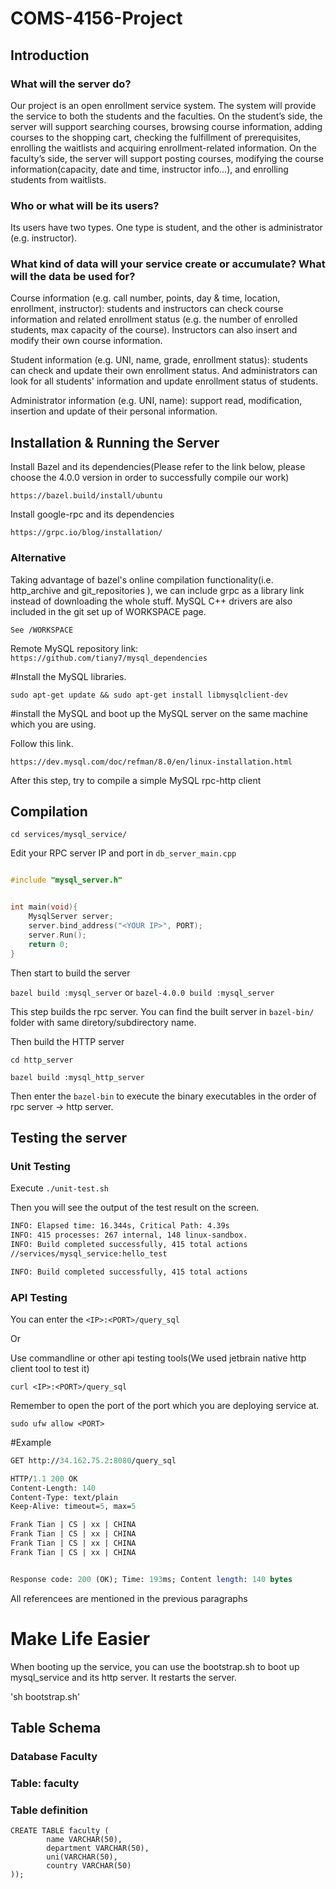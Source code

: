 # COMS-4156-Project

## Introduction

### What will the server do?

Our project is an open enrollment service system. The system will provide the service to both the students and the faculties. On the student’s side, the server will support searching courses, browsing course information, adding courses to the shopping cart, checking the fulfillment of prerequisites, enrolling the waitlists and acquiring enrollment-related information. On the faculty’s side, the server will support posting courses, modifying the course information(capacity, date and time, instructor info…), and enrolling students from waitlists. 


### Who or what will be its users?

Its users have two types. One type is student, and the other is administrator (e.g. instructor). 


### What kind of data will your service create or accumulate? What will the data be used for?
Course information (e.g. call number, points, day & time, location, enrollment, instructor): students and instructors can check course information and related enrollment status (e.g. the number of enrolled students, max capacity of the course). Instructors can also insert and modify their own course information.

Student information (e.g. UNI, name, grade, enrollment status): students can check and update their own enrollment status. And administrators can look for all students' information and update enrollment status of students.

Administrator information (e.g. UNI, name): support read, modification, insertion and update of their personal information.

## Installation & Running the Server

Install Bazel and its dependencies(Please refer to the link below, please choose the 4.0.0 version in order to successfully compile our work)

`https://bazel.build/install/ubuntu `

Install google-rpc and its dependencies

`https://grpc.io/blog/installation/ `

### Alternative

Taking advantage of bazel's online compilation functionality(i.e. http_archive and git_repositories ), we can include grpc as a library link instead of downloading the whole stuff. MySQL C++ drivers are also included in the git set up of WORKSPACE page.

`See /WORKSPACE`

Remote MySQL repository link: 
`https://github.com/tiany7/mysql_dependencies`

#Install the MySQL libraries. 

`sudo apt-get update && sudo apt-get install libmysqlclient-dev`

#install the MySQL and boot up the MySQL server on the same machine which you are using.

Follow this link.

`https://dev.mysql.com/doc/refman/8.0/en/linux-installation.html`


After this step, try to compile a simple MySQL rpc-http client

## Compilation

`cd services/mysql_service/`

Edit your RPC server IP and port in `db_server_main.cpp`  


```cpp

#include "mysql_server.h"


int main(void){
    MysqlServer server;
    server.bind_address("<YOUR IP>", PORT);
    server.Run();
    return 0;
}
```

Then start to build the server 

`bazel build :mysql_server` or 
`bazel-4.0.0 build :mysql_server`

This step builds the rpc server. You can find the built server in `bazel-bin/` folder with same diretory/subdirectory name.

Then build the HTTP server

`cd http_server`

`bazel build :mysql_http_server`

Then enter the `bazel-bin` to execute the binary executables in the order of rpc server -> http server.

## Testing the server

### Unit Testing

Execute `./unit-test.sh`

Then you will see the output of the test result on the screen.

```bash
INFO: Elapsed time: 16.344s, Critical Path: 4.39s
INFO: 415 processes: 267 internal, 148 linux-sandbox.
INFO: Build completed successfully, 415 total actions
//services/mysql_service:hello_test                                      PASSED in 0.2s

INFO: Build completed successfully, 415 total actions

```

### API Testing

You can enter the `<IP>:<PORT>/query_sql`

Or

Use commandline or other api testing tools(We used jetbrain native http client tool to test it)

`curl <IP>:<PORT>/query_sql`

Remember to open the port of the port which you are deploying service at.

`sudo ufw allow <PORT>`

#Example 

```Perl
GET http://34.162.75.2:8080/query_sql

HTTP/1.1 200 OK
Content-Length: 140
Content-Type: text/plain
Keep-Alive: timeout=5, max=5

Frank Tian | CS | xx | CHINA
Frank Tian | CS | xx | CHINA
Frank Tian | CS | xx | CHINA
Frank Tian | CS | xx | CHINA


Response code: 200 (OK); Time: 193ms; Content length: 140 bytes
```

All referencees are mentioned in the previous paragraphs

# Make Life Easier

When booting up the service, you can use the bootstrap.sh to boot up mysql_service and its http server. It restarts the server.

'sh bootstrap.sh'

## Table Schema

### Database Faculty

### Table: faculty

### Table definition

```mysql
CREATE TABLE faculty (
        name VARCHAR(50), 
        department VARCHAR(50), 
        uni(VARCHAR(50), 
        country VARCHAR(50)
));
```

